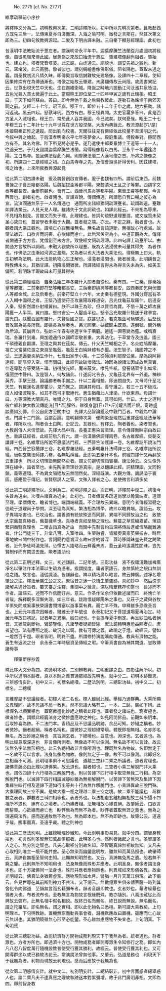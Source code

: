 ﻿　　No. 2775 [cf. No. 2777]

維摩疏釋前小序抄

將釋序文分為二。初明教興次第。二明述釋所以。初中所以先明次第者。且教起西方既先三后一。法傳東夏亦自淺而深。入海之喻可明。微發之言斯在。然其次第文即為三。初四句敘教興源起。二爰及下明古譯未融。三自秦下顯慈經理詣。此初也

昔漢明中法教始流于蔥左者。謂漢明帝永平年中。迦葉摩騰竺法蘭從月處國初將經像。自彼蔥嶺來傳此國。居蔥嶺之來故曰始流于蔥左　肇建塔像翻尚阻者。肇始也。建立也。塔者梵音塔婆。此云廟。白虎通云。廟貌也。謂安先祖之貌也。新云。窣堵波。此云高勝。像者似也。謂刻錭繪書像佛形儀。阻者隔也。蓋取未通之義。謂圣教初流凡情久昧。即傳奧旨取信誠難故先建塔像。及譯四十二章經。使知因果修崇有在為傳通漸也。塔像之始故云肇建。未廣翻傳故云尚阻。故周書異記云。世尊出現天竺中天也。生在迦維衛城。降誕之時地六振動江河泛漲井泉皆溢。五色光氣入貫太微遍于此土。當周照王即位至二十四年甲寅之歲有此瑞相。昭王曰。于天下如何蘇由。答曰。即今無他千戴之后聲教彼此。遂勒石為銘埋于南郊天祠之前。又經二十七年。昭王崩。穆王立。即位五十二年壬申之歲。地六振動。諸河返流。黑云四起。惡獸哮吼。西方有白。穆王怪異問。太吏官扈多答曰。此是西方圣人入滅相也。穆王曰。常恐此人吞并我國。今已滅矣。朕何憂哉。昭王二十七年穆王五十二年計七十九年世尊在世方般涅槃。大唐內典錄云。教流源起[穴/是]本姬周秦正殄之遺蹤。間出劉向校書。天閣往往見有佛經依此校量不至漢明之代。今敘中興之始起。于后漢孝明帝永平七年夜夢金人。殿庭集議。傅毅奉對。臣聞西方有圣。其名為佛。陛下所見將必是乎。遂乃遣使中郎秦景博士王道等一十一人。往適天竺。于月支國請迦葉摩騰竺法蘭。寫得經像載以白馬。至永平十年還達洛陽。立白馬寺。振旦佛法從此而興。則摩騰法蘭二人漢地僧之首。所將之像像之初。所譯四十二章經經之祖。立白馬寺寺之先。及僧會游吳折得舍利。因茲建塔。塔之始也。上來所敘教興源起竟

從此第二明古譯未融　爰及魏晉創啟宣傳者。爰于也魏有四所。謂前后東西。前魏曹操之子曹丕睹都洛陽。后魏招拔圭等都平陽。東魏清河王旦之子等鄴。西魏宇文泰等都長安。金舉前魏也。晉有二。西晉司馬炎等都平陽。東晉王睿等都鄴。今言西晉也。創者初也。啟者開也。宣謂宣說。傳謂傳通。所謂愿自我口暢之彼心為宣。流演圓通無系于一人名傳通也　通而所出諸經猶詞疏理蹇者。疏謂疏遠。蹇難如譯法業云。人見天見人理。雖諸失于文此詞疏也。如譯此經云。不來相為辱來。不見相為相見。言雖文而失于理。此理建也。皆詞句疏野道理蹇澀。或文或質未契圣心故曰也　蓋習學者未融于大觀。蓋者發之端。亦云。不定之辭。融者會也。大觀者謂大乘正觀也。謂境亡心寂無相無名。無名故言語道斷。無相故心行處滅。故肇法師云。口欲言而詞喪。心欲緣而慮亡。此無常苦空為小。中道正觀為大。傳譯者闕通于方方言。梵僧創至未方言。致使經文詞疏理滯。此四句譯上疏蹇所以。由闕通方言故所以詞疏。未融大觀故所以理蹇。既為大法浸微未可量其得失　為者作也。作佛法之由漸如河源之濫觴。又為者以也大法者大乘法也。理極無上曰大。軌生初解為法明。此大法能軌物心生正解也。浸濫者浸閏也。微者微淺。此明魏晉之時教傳未久。其猶甘譯。初降浸閏猶微。所譯諸經言得未為得言失未為失。如美玉偏照。若明珠半瑕故曰未可量其得失

從此第三顯經理詣　自秦弘始三年冬羅什入關者自從也。秦有四。一亡秦。即秦始皇等都雍。二前秦即苻堅等睹都長安。三后秦即姚興等都長安。四西秦即乞與伏國人等都金城。此及后秦也。前秦苻堅立十六年。太史秦有德星現。外國分野當有圣人入輔中國得之者。王堅乃遣使苻丕攻襄陽取釋道安。呂光伐龜茲取羅什。后道安入秦。堅忻然謂仆射權翼曰。朕不以珠王為珍。但以賢哲為寶。不惜十萬之師攻襄陽獲一人半耳。翼曰誰。堅曰安公一人鑿齒半也。堅令呂光取羅什餞送于建章宮。謂光曰。朕聞西國有羅什。夫賢哲國之寶。朕甚思之。若克龜茲可馳驛送。后堅伐晉敗軍為姚長所戮。即姚長為后秦也。呂光回至。姑臧聞主既喪。遂僭號。關外稱為后涼。萇崩興立。弘始三年春有樹連李生于廟庭。逍遙一園蔥變為薤。咸稱嘉瑞。各羅什到雍。興加禮遇侍以國師崇敬甚重。大興法化。于草堂寺及逍遙。園三千碩德親自翻譯。至理之興其在茲矣。傳云。什父天竺輔相之子。名炎姓鳩摩羅。祖亡父當襲佐游之東游至龜茲。龜茲王白純妹體有赤靨。法生智子。諸國娉之不受。王遂逼妻炎納生作什。七歲出家學小乘。十三從師須利耶摩受業。摩為說阿耨達經。聞陰界入空。怪而問曰。此經何故破壞諸法。師因為說諸法因成故無真實。什遂專務方等受誦三論。初得放光經。魔來蔽文。唯見空紙。發誓誦習字出如常。復聞空中聲曰。汝是智人。何故誦此。什遂訶叱令去。又龜茲北界有一外道。神辨英秀。手擊王鼓。論議勝者斬手謝之。什以二義相驗。即迷悶自失。又母將什至北天竺。有羅漢名達摩瞿沙。見而異之。謂誦其母曰。善守護之。若三十五不破戒。度人如優波鞠多。如其不然可才取絕代。蒼生猶藉此人津梁。什欲東游。母謂什曰。方等深教大闡真丹。唯爾之力。伿于自身無蓋。其可如何。什曰。大士之道利彼亡軀若使大教流傳能洗[目*吾]朦俗。雖復身當[日/(?*斤)]罐苦而芒恨。奇跡盛談廣如別傳。什公自此方至關中也　先譯大品智論爰及中觀門百者。中觀為中論也。門謂十二門論。百謂百論。意明翻傳次第　便陶染至理然后重譯茲經及法華等者。釋所以也。陶者合土曰陶。史記云。瓦器也。有釋云。陶者養也。染者習也。大教創傳人未信悟故。先譯大品中百。長養正惠染習至理。意令傳譯無昧宗由故曰也。重譯茲經者。此經前后凡有六。謂一后漢嚴佛調譯兩卷。名古維摩經。吳朝支謙譯三卷。名維摩詰所說不思議法門經。三西晉竺法護譯一卷。名維摩詰所說法門經。四西晉竺寂蘭譯三卷。名毗摩羅詰經。五秦朝羅什法師譯三卷。名維摩詰所說經。唐朝玄奘法師譯六卷。名無垢稱經。此即第五秦什本也。前經四譯什又再翻故云重譯也　所以文切理詣無間然矣者。謂文句婉切理詣實相。康法師云。文生像外理在緣中。詣者至也。由先陶染至理妙游真宗。是以翻譯此經。詞精理詣。文同鉤鎖。義等連環。不為異文隔絕故云無間然矣。深經既演。大觀方傳。諷誦溢于寰區。感應盈于傳記。普賢居誦人之室。文殊入譯者之心。是使微言利濟多矣

從此第二明述釋所以。文則為二。初明述釋之由。次正明。述釋前中復二。初復今失旨為遠由。次嘆古諸真為近由。此初也。日者傳習多疏道尚學以瞻異端者。道謂至理。學謂傳文。瞻者博也。端謂端緒義。不合理故云異端。意明今者傳經習聽之徒疏于道理尚于學問。深至理為真知。繁法相為博學。故曰以瞻異端。論語云。攻乎異端斯害也。已攻治也。謂善道有統故殊途而同歸。異端不同歸故治之也　致使大宗蕪蔓真極者。蕪蔓穢草也。真極者真如至極之理也。蕪蔓之草荒穢嘉苗。瑣語繁詞而翳真理也　二嘆古詣真為近由　而關中先制言約旨深將傳后進或憚略而難通者。什公門徒三千。升堂八百。入室唯四。生肇融睿。皆精奧真乘英聲振古。時居秦地故曰關中制作也。言詞簡約意旨深玄故曰言約旨深　蓋時移識昧豈先賢之闕歟者。近代學徒時澆見薄。忌憚古人語略而云釋義未周。蓋云圣時遙識性闇昧。豈先賢制作而有闕遣去哉。歟者語助也

從此第二正明述釋。文三。初述謙辭。二記年號。三彰功益　液不揆庸淺趣加裨廣凈名以肇注作本法華以生疏為憑者。揆謂揆度。庸者家語云。身無慎終之規口無訓格之語。故言也。淺從識淺。皆謙辭也。裨以精巧廣以略言。故云裨廣。述凈名增肇公之注。釋法華廣生公之文。庶宿昔之迷一決悟生肇盛跡。具如抄中　然后傍求諸解共通妙旨者。纂天臺之注釋。集關中之微言。深以精華務存切當也　雖述而不作者。論語云。述而不作信而好古。意云。作圣作法余但依數述諸而已　終愧亡羊者哉。解釋既多深慚失理。如三年者。跋路懷疑即陽朱之事也。又莊子之藏與谷牧羊俱失問咸奚事挾榮讀書問博塞以游事葉有異。而亡羊不殊。申釋雖多恐乖圣旨也。上元元年歲次困賴者。爾雅云子年號也　永泰初記又于菩提道場夏再治定。時居元年故曰初記。記者年之異稱。殷曰祀也。于菩提寺夏中刪定。再呈妙曲私者絕音。其猶龍劍斷物。鸞鏡鑒像。凡諸學者疑網皆除　庶法鏡轉明惠燈益照者矣。庶者望也。法有應照之能。故況之以鏡。教有可傳之義。故喻之于燈。故經云。譬如一燈然百千燈。暝者皆明。明終不盡。所謂修持演說曠劫傳通。教典有濟物之能。蒼生有返流之分　余永泰二年時居資圣傳經之暇。命筆真書自為補其闕遺。豈敢傳諸母事

　　釋肇斷序抄義

釋此序大文分為四。初通明本跡。二別辨教興。三明重譯之由。四彰注解所以。初中所以通明本跡者。良以本跡之義貫通眾經故先明也。就中分二。初明本跡難思。三辨惑情妄計。初中又三。初標名總嘆。二歷法別明。三總彰功益。初中又二。初標名。二總嘆

言維摩詰不思議經者。初標人法二名也。標人雖局此經。舉經乃通群典。大乘所顯文異理同。故不思議不局一教也。然不思議大略有二。一本。二跡。廣如下辨。此標假名以顯實相也　蓋窮微盡化妙絕之稱者此釋也。蓋者發之諸端也。窮者極也。微者妙也。謂顯此經窮法身之微妙盡應跡之神化。如見阿閦佛品。前觀如來明本。后取妙喜為跡。不二法門本。香積品及不思議品明跡。余品可知。妙絕之稱者。妙者微妙。絕者超絕。稱者名稱也。謂微妙之理超絕常境。體既即相無相。名亦即名無名。故云妙絕之稱也　其旨淵玄者。下總嘆也。旨意也。淵深也。玄者遠也。為明此經意取深遠也　非言像所測者。無像故不可以像測。無名故不可以言詮。故云法無名字法無形相也。此云名絕相故非言像所測也。理既無名為物故。名即無定于一名故不可以言求。法身無像為物故。像則無定于一像。故不可以像測。此即好名立相而不可測。此明理事俱不可思議也　道越三空非二乘之所議者。道者實理也。諸佛菩薩必由此理以道佛果。故云道也。越者超也。三空者小乘三解脫門非大乘也。謂依四諦十六行相為三解脫門也。則以苦諦下四行相中取空無我二行相。為空解脫門也。以滅諦下四行相謂滅靜妙離為無相解脫門。以苦諦下苦無常及集諦下因集緣生四行相及道諦下道如行出等共十行為無作解脫門也。小乘諦異故三脫門殊。大乘理同故三空不異。是故大乘一相之理越二乘三空之境。故二乘不能議也　超群數之表者。群數者三科四相等也。表者外也。以法相虛玄離相無相故三科所攝不四相所不遷也　絕有心之境者。心所緣者相。法無相故心緣自絕。故肇師云。口欲言而辭喪。心欲緣而慮亡也　眇莽無為而無不為者。眇莽者蓋取無涯之義也。無為之理遍周法界。感而遂通故無不為也。無為即本也。無不為即跡也。故肇公云。道遠乎哉。觸事而真。圣遠乎哉。體之則神也

從此第二歷法別明。上雖總嘆理妙難知。今此別明事彰易見。就中分四。謂智身教摧也　初言然則圣智無知萬品俱照者。此明圣心也。然則者微起之言也。圣智謂圣人之心。無分別之智也。凡夫心取相分別故名知。圣智觀真諦無相故無知。又凡夫心取相則唯主一境不能并慮。圣心無染而幽鑒逾明故。雖無知而萬品照也。故肇師云。真諦自無相圣智何由知。此顯無知明然也。又云。真諦無兔馬之遺。般若無不窮之鑒。此則無所不知明用也　法身無像而殊形并應者。此明圣身。無像者謂法身本也。即十方諸佛同一法身也。殊形并應者應物跡也。則異域如來形儀各異。故金光明經云。佛真法身猶若虛空。應物現形如水月。譬猶一月升天萬江俱現。故下偈云。各見世尊在其前斯則神力不共法。又下偈云。無數億眾生俱來請菩薩一時到其舍化令向佛道　至韻無言而玄藉彌布者。韻者音韻即教也。玄者妙也。藉者經藉也彌者大也。布者流布也。至教無言為物故言根緣既殊。教亦隨別。八萬法藏從此而興故云彌布。此無名相中假名相說。故終日名而無名。終日說而無說。無名而名。謂之陀羅尼。即名無名。謂之實相。即以此化物名曰悉檀。斯可謂大乘教矣。上句明理本。下句明教跡。置機無諆而動與事會者。潛機默應故曰置機。雖應而亡心故云無諆也。其猶明鏡雖無心形至必能鑒。圣心雖無慮應物不失宜也。上句明真。下句明應

從此第三總彰功益。故能統濟群方開物成務利現天下于我無為者。統者通也。群者眾也。方者方所也。即通濟十方也。開物成務者即開導眾生令知修行之務。即如內凡八忍八智度萬行隨機設教普使受行獲其勝利。故經云。普使受行獲其利也。又可開導群坐以或已務故法花云。常演說法曾無他事。又肇云。弘道是務也　利現天下于我無為者。利物而現故云利現也。感而后應故于我無為也

從次第二明惑情妄計。就中文二。初別明妄計。二總結彰非。初中言而惑者總舉惑人也。謂二乘凡夫不達真應之理故執跡迷本對累彌增。故于此門廣明非相。文即為四。即前智身教
